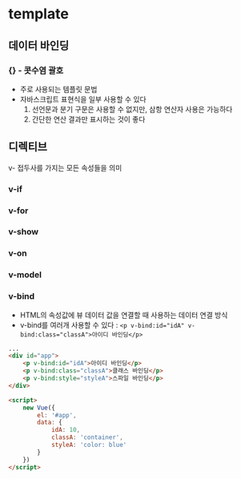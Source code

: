 # template

## 데이터 바인딩

### {} - 콧수염 괄호

- 주로 사용되는 템플릿 문법
- 자바스크립트 표현식을 일부 사용할 수 있다
    1. 선언문과 분기 구문은 사용할 수 없지만, 삼항 연산자 사용은 가능하다
    2. 간단한 연산 결과만 표시하는 것이 좋다

## 디렉티브

v- 접두사를 가지는 모든 속성들을 의미

### v-if

### v-for

### v-show

### v-on

### v-model

### v-bind

- HTML의 속성값에 뷰 데이터 값을 연결할 때 사용하는 데이터 연결 방식
- v-bind를 여러개 사용할 수 있다 : `<p v-bind:id="idA" v-bind:class="classA">아이디 바인딩</p>`
```html
...
<div id="app">
    <p v-bind:id="idA">아이디 바인딩</p>
    <p v-bind:class="classA">클래스 바인딩</p>
    <p v-bind:style="styleA">스파일 바인딩</p>
</div>

<script>
    new Vue({
        el: '#app',
        data: {
            idA: 10,
            classA: 'container',
            styleA: 'color: blue'
        }
    })
</script>
```

